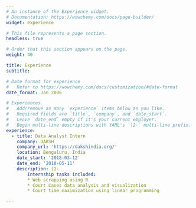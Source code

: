 ```yaml
---
# An instance of the Experience widget.
# Documentation: https://wowchemy.com/docs/page-builder/
widget: experience

# This file represents a page section.
headless: true

# Order that this section appears on the page.
weight: 40

title: Experience
subtitle:

# Date format for experience
#   Refer to https://wowchemy.com/docs/customization/#date-format
date_format: Jan 2006

# Experiences.
#   Add/remove as many `experience` items below as you like.
#   Required fields are `title`, `company`, and `date_start`.
#   Leave `date_end` empty if it's your current employer.
#   Begin multi-line descriptions with YAML's `|2-` multi-line prefix.
experience:
  - title: Data Analyst Intern
    company: DAKSH
    company_url: 'https://dakshindia.org/'
    location: Bengaluru, India
    date_start: '2018-03-12'
    date_end: '2018-05-11'
    description: |2-
        Internship tasks included:
        * Web scrapping using R
        * Court Cases data analysis and visualization
        * Court time maximization using linear programming
        
---
```

